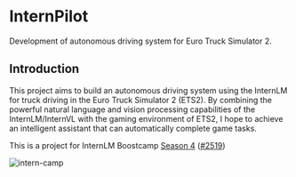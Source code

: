 # InternPilot
Development of autonomous driving system for Euro Truck Simulator 2.

## Introduction
This project aims to build an autonomous driving system using the InternLM for truck driving in the Euro Truck Simulator 2 (ETS2).
By combining the powerful natural language and vision processing capabilities of the InternLM/InternVL with the gaming environment of ETS2, I hope to achieve an intelligent assistant that can automatically complete game tasks.

This is a project for InternLM Boostcamp [Season 4](https://github.com/InternLM/Tutorial) ([#2519](https://github.com/InternLM/Tutorial/discussions/2519))

![intern-camp](https://github.com/user-attachments/assets/cf5eca85-bb13-4b96-aa54-b29fa40d36b7)
